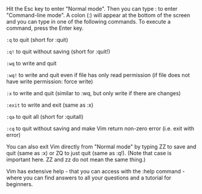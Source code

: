 Hit the Esc key to enter "Normal mode". Then you can type : to enter "Command-line mode". A colon (:) will appear at the bottom of the screen and you can type in one of the following commands. To execute a command, press the Enter key.

`:q` to quit (short for :quit)

`:q!` to quit without saving (short for :quit!)

`:wq` to write and quit

`:wq!` to write and quit even if file has only read permission (if file does not have write permission: force write)

`:x` to write and quit (similar to :wq, but only write if there are changes)

`:exit` to write and exit (same as :x)

`:qa` to quit all (short for :quitall)

`:cq` to quit without saving and make Vim return non-zero error (i.e. exit with error)

You can also exit Vim directly from "Normal mode" by typing ZZ to save and quit (same as :x) or ZQ to just quit (same as :q!). (Note that case is important here. ZZ and zz do not mean the same thing.)

Vim has extensive help - that you can access with the :help command - where you can find answers to all your questions and a tutorial for beginners.